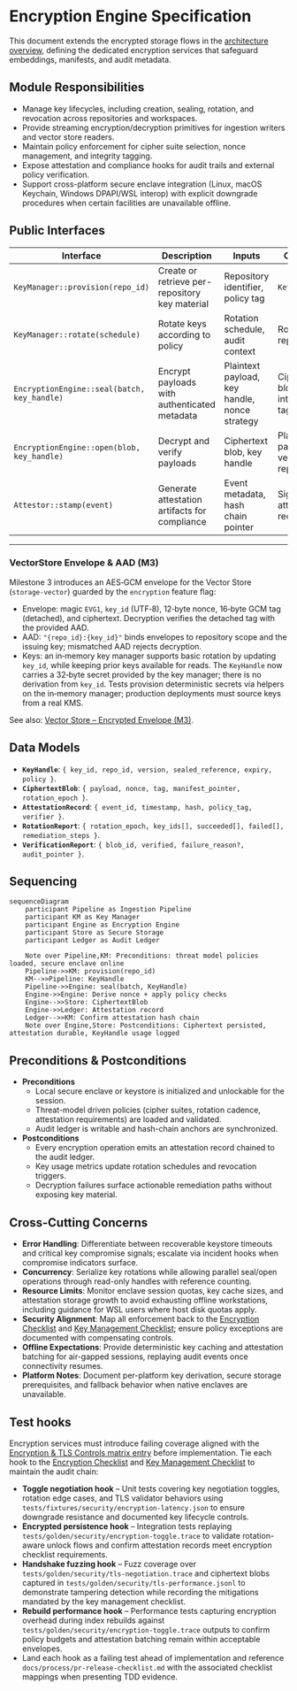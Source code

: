 # Encryption Engine Specification

This document extends the encrypted storage flows in the [architecture overview](./overview.md), defining the dedicated encryption services that safeguard embeddings, manifests, and audit metadata.

## Module Responsibilities
- Manage key lifecycles, including creation, sealing, rotation, and revocation across repositories and workspaces.
- Provide streaming encryption/decryption primitives for ingestion writers and vector store readers.
- Maintain policy enforcement for cipher suite selection, nonce management, and integrity tagging.
- Expose attestation and compliance hooks for audit trails and external policy verification.
- Support cross-platform secure enclave integration (Linux, macOS Keychain, Windows DPAPI/WSL interop) with explicit downgrade procedures when certain facilities are unavailable offline.

## Public Interfaces

| Interface | Description | Inputs | Outputs |
|-----------|-------------|--------|---------|
| `KeyManager::provision(repo_id)` | Create or retrieve per-repository key material | Repository identifier, policy tag | `KeyHandle` |
| `KeyManager::rotate(schedule)` | Rotate keys according to policy | Rotation schedule, audit context | Rotation report |
| `EncryptionEngine::seal(batch, key_handle)` | Encrypt payloads with authenticated metadata | Plaintext payload, key handle, nonce strategy | Ciphertext blob + integrity tag |
| `EncryptionEngine::open(blob, key_handle)` | Decrypt and verify payloads | Ciphertext blob, key handle | Plaintext payload, verification report |
| `Attestor::stamp(event)` | Generate attestation artifacts for compliance | Event metadata, hash chain pointer | Signed attestation record |

---

### VectorStore Envelope & AAD (M3)

Milestone 3 introduces an AES‑GCM envelope for the Vector Store (`storage-vector`) guarded by the `encryption` feature flag:

- Envelope: magic `EVG1`, `key_id` (UTF‑8), 12‑byte nonce, 16‑byte GCM tag (detached), and ciphertext. Decryption verifies the detached tag with the provided AAD.
- AAD: `"{repo_id}:{key_id}"` binds envelopes to repository scope and the issuing key; mismatched AAD rejects decryption.
 - Keys: an in‑memory key manager supports basic rotation by updating `key_id`, while keeping prior keys available for reads. The `KeyHandle` now carries a 32‑byte secret provided by the key manager; there is no derivation from `key_id`. Tests provision deterministic secrets via helpers on the in‑memory manager; production deployments must source keys from a real KMS.

See also: [Vector Store – Encrypted Envelope (M3)](./vector-store.md#encrypted-envelope-m3).

## Data Models
- **`KeyHandle`**: `{ key_id, repo_id, version, sealed_reference, expiry, policy }`.
- **`CiphertextBlob`**: `{ payload, nonce, tag, manifest_pointer, rotation_epoch }`.
- **`AttestationRecord`**: `{ event_id, timestamp, hash, policy_tag, verifier }`.
- **`RotationReport`**: `{ rotation_epoch, key_ids[], succeeded[], failed[], remediation_steps }`.
- **`VerificationReport`**: `{ blob_id, verified, failure_reason?, audit_pointer }`.

## Sequencing

```mermaid
sequenceDiagram
    participant Pipeline as Ingestion Pipeline
    participant KM as Key Manager
    participant Engine as Encryption Engine
    participant Store as Secure Storage
    participant Ledger as Audit Ledger

    Note over Pipeline,KM: Preconditions: threat model policies loaded, secure enclave online
    Pipeline->>KM: provision(repo_id)
    KM-->>Pipeline: KeyHandle
    Pipeline->>Engine: seal(batch, KeyHandle)
    Engine->>Engine: Derive nonce + apply policy checks
    Engine-->>Store: CiphertextBlob
    Engine->>Ledger: Attestation record
    Ledger-->>KM: Confirm attestation hash chain
    Note over Engine,Store: Postconditions: Ciphertext persisted, attestation durable, KeyHandle usage logged
```

## Preconditions & Postconditions
- **Preconditions**
  - Local secure enclave or keystore is initialized and unlockable for the session.
  - Threat-model driven policies (cipher suites, rotation cadence, attestation requirements) are loaded and validated.
  - Audit ledger is writable and hash-chain anchors are synchronized.
- **Postconditions**
  - Every encryption operation emits an attestation record chained to the audit ledger.
  - Key usage metrics update rotation schedules and revocation triggers.
  - Decryption failures surface actionable remediation paths without exposing key material.

## Cross-Cutting Concerns
- **Error Handling**: Differentiate between recoverable keystore timeouts and critical key compromise signals; escalate via incident hooks when compromise indicators surface.
- **Concurrency**: Serialize key rotations while allowing parallel seal/open operations through read-only handles with reference counting.
- **Resource Limits**: Monitor enclave session quotas, key cache sizes, and attestation storage growth to avoid exhausting offline workstations, including guidance for WSL users where host disk quotas apply.
- **Security Alignment**: Map all enforcement back to the [Encryption Checklist](../security/threat-model.md#encryption-checklist) and [Key Management Checklist](../security/threat-model.md#key-management-checklist); ensure policy exceptions are documented with compensating controls.
- **Offline Expectations**: Provide deterministic key caching and attestation batching for air-gapped sessions, replaying audit events once connectivity resumes.
- **Platform Notes**: Document per-platform key derivation, secure storage prerequisites, and fallback behavior when native enclaves are unavailable.

## Test hooks
Encryption services must introduce failing coverage aligned with the [Encryption & TLS Controls matrix entry](../testing/test-matrix.md#encryption--tls-controls) before implementation. Tie each hook to the [Encryption Checklist](../security/threat-model.md#encryption-checklist) and [Key Management Checklist](../security/threat-model.md#key-management-checklist) to maintain the audit chain:
- **Toggle negotiation hook** – Unit tests covering key negotiation toggles, rotation edge cases, and TLS validator behaviors using `tests/fixtures/security/encryption-latency.json` to ensure downgrade resistance and documented key lifecycle controls.
- **Encrypted persistence hook** – Integration tests replaying `tests/golden/security/encryption-toggle.trace` to validate rotation-aware unlock flows and confirm attestation records meet encryption checklist requirements.
- **Handshake fuzzing hook** – Fuzz coverage over `tests/golden/security/tls-negotiation.trace` and ciphertext blobs captured in `tests/golden/security/tls-performance.jsonl` to demonstrate tampering detection while recording the mitigations mandated by the key management checklist.
- **Rebuild performance hook** – Performance tests capturing encryption overhead during index rebuilds against `tests/golden/security/encryption-toggle.trace` outputs to confirm policy budgets and attestation batching remain within acceptable envelopes.
- Land each hook as a failing test ahead of implementation and reference `docs/process/pr-release-checklist.md` with the associated checklist mappings when presenting TDD evidence.
